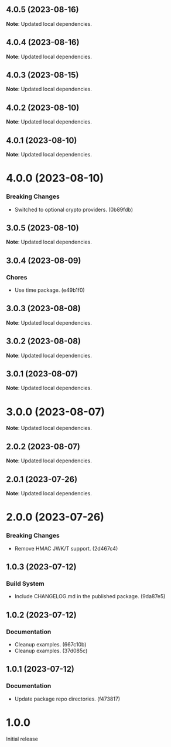 ## 4.0.5 (2023-08-16)

**Note**: Updated local dependencies.

## 4.0.4 (2023-08-16)

**Note**: Updated local dependencies.

## 4.0.3 (2023-08-15)

**Note**: Updated local dependencies.

## 4.0.2 (2023-08-10)

**Note**: Updated local dependencies.

## 4.0.1 (2023-08-10)

**Note**: Updated local dependencies.

# 4.0.0 (2023-08-10)

### Breaking Changes

- Switched to optional crypto providers. (0b89fdb)

## 3.0.5 (2023-08-10)

**Note**: Updated local dependencies.

## 3.0.4 (2023-08-09)

### Chores

- Use time package. (e49b1f0)

## 3.0.3 (2023-08-08)

**Note**: Updated local dependencies.

## 3.0.2 (2023-08-08)

**Note**: Updated local dependencies.

## 3.0.1 (2023-08-07)

**Note**: Updated local dependencies.

# 3.0.0 (2023-08-07)

**Note**: Updated local dependencies.

## 2.0.2 (2023-08-07)

**Note**: Updated local dependencies.

## 2.0.1 (2023-07-26)

**Note**: Updated local dependencies.

# 2.0.0 (2023-07-26)

### Breaking Changes

- Remove HMAC JWK/T support. (2d467c4)

## 1.0.3 (2023-07-12)

### Build System

- Include CHANGELOG.md in the published package. (9da87e5)

## 1.0.2 (2023-07-12)

### Documentation

- Cleanup examples. (667c10b)
- Cleanup examples. (37d085c)

## 1.0.1 (2023-07-12)

### Documentation

- Update package repo directories. (f473817)

# 1.0.0

Initial release
